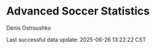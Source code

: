 # Advanced Soccer Statistics
Denis Ostroushko

<!-- gfm -->

Last successful data update: 2025-06-26 13:22:22 CST

